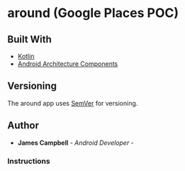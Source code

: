 # around (Google Places POC)

## Built With
* [Kotlin](https://kotlinlang.org/)
* [Android Architecture Components](https://developer.android.com/topic/libraries/architecture)

## Versioning
The around app uses [SemVer](http://semver.org/) for versioning.

## Author
* **James Campbell** - *Android Developer* -

### Instructions
```

```

